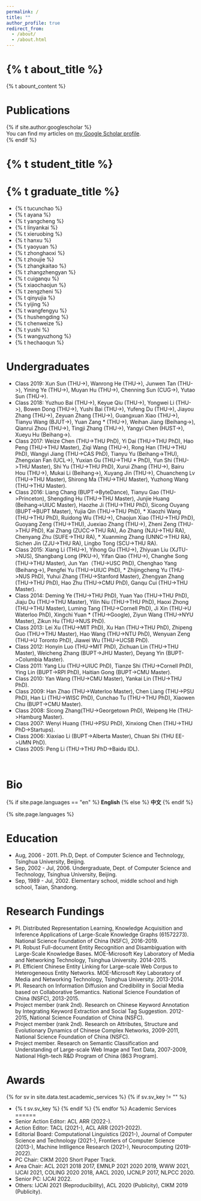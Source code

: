 ```yaml
---
permalink: /
title: ""
author_profile: true
redirect_from: 
  - /about/
  - /about.html
---
```


<h1>{% t about_title %}</h1>
{% t abount_content %}

<h1 id="publications">Publications</h1>
{% if site.author.googlescholar %}
  <div class="wordwrap">You can find my articles on <a href="{{site.author.googlescholar}}">my Google Scholar profile</a>.</div>
{% endif %}

<br/>
<h1 id="students">{% t student_title %}</h1>


{% t graduate_title %}
======
* {% t tucunchao %}
* {% t ayana %}
* {% t yangcheng %}
* {% t linyankai %}
* {% t xieruobing %}
* {% t hanxu %}
* {% t yaoyuan %}
* {% t zhonghaoxi %}
* {% t zhoujie %}
* {% t zhangkaitao %}
* {% t zhangzhengyan %}
* {% t cuiganqu %}
* {% t xiaochaojun %}
* {% t zengzheni %}
* {% t qinyujia %}
* {% t yijing %}
* {% t wangfengyu %}
* {% t hushengding %}
* {% t chenweize %}
* {% t yushi %}
* {% t wangyuzhong %}
* {% t hechaoqun %}


Undergraduates
======
* Class 2019: Xun Sun (THU->), Wanrong He (THU->), Junwen Tan (THU->), Yining Ye (THU->), Muyan Hu (THU->), Chenning Sun (CUG->), Yutao Sun (THU->).
* Class 2018: Yuzhuo Bai (THU->), Keyue Qiu (THU->), Yongwei Li (THU->), Bowen Dong (THU->), Yushi Bai (THU->), Yufeng Du (THU->), Jiayou Zhang (THU->), Zeyuan Zhang (THU->), Guangxuan Xiao (THU->), Tianyu Wang (BJUT->), Yuan Zang * (THU->), Weihan Jiang (Beihang->), Qianrui Zhou (THU->), Tingji Zhang (THU->), Yangyi Chen (HUST->), Xueyu Hu (Beihang->).
* Class 2017: Weize Chen (THU->THU PhD), Yi Dai (THU->THU PhD), Hao Peng (THU->THU Master), Ziqi Wang (THU->), Rong Han (THU->THU PhD), Wangyi Jiang (THU->CAS PhD), Tianyu Yu (Beihang->THU), Zhengxian Fan (UCL->), Yuxian Gu (THU->THU * PhD), Yun Shi (THU->THU Master), Shi Yu (THU->THU PhD), Xurui Zhang (THU->), Bairu Hou (THU->), Mukai Li (Beihang->), Xuyang Jin (THU->), Chuancheng Lv (THU->THU Master), Shirong Ma (THU->THU Master), Yuzhong Wang (THU->THU Master).
* Class 2016: Liang Chang (BUPT->ByteDance), Tianyu Gao (THU->Princeton), Shengding Hu (THU->THU Master), Junjie Huang (Beihang->UIUC Master), Haozhe Ji (THU->THU PhD), Sicong Ouyang (BUPT->BUPT Master), Yujia Qin (THU->THU PhD), * Xiaozhi Wang (THU->THU PhD), Ruidong Wu (THU->), Chaojun Xiao (THU->THU PhD), Guoyang Zeng (THU->THU), Juexiao Zhang (THU->), Zheni Zeng (THU->THU PhD), Kai Zhang (ZUCC->THU RA), Ao Zhang (NJU->THU RA), Chenyang Zhu (SUFE->THU RA), * Xuanming Zhang (UNNC->THU RA), Sichen Jin (ZJU->THU RA), Lingbo Tong (SCU->THU RA).
* Class 2015: Xiang Li (THU->), Yihong Gu (THU->), Zhiyuan Liu (XJTU->NUS), Shangbang Long (PKU->), Yifan Qiao (THU->), Changhe Song (THU->THU Master), Jun Yan（THU->USC PhD), Chenghao Yang (Beihang->), Pengfei Yu (THU->UIUC PhD), * Zhijingcheng Yu (THU->NUS PhD), Yuhui Zhang (THU->Stanford Master), Zhengyan Zhang (THU->THU PhD), Hao Zhu (THU->CMU PhD), Ganqu Cui (THU->THU Master).
* Class 2014: Deming Ye (THU->THU PhD), Yuan Yao (THU->THU PhD), Jiaju Du (THU->THU Master), Yilin Niu (THU->THU PhD), Haoxi Zhong (THU->THU Master), Luming Tang (THU->Cornell PhD), Ji Xin (THU->U Waterloo PhD), Xingchi Yuan * (THU->Google), Ziyun Wang (THU->NYU Master), Zikun Hu (THU->NUS PhD).
* Class 2013: Lei Xu (THU->MIT PhD), Xu Han (THU->THU PhD), Zhipeng Guo (THU->THU Master), Hao Wang (THU->NTU PhD), Wenyuan Zeng (THU->U Toronto PhD), Jiawei Wu (THU->UCSB PhD).
* Class 2012: Honyin Luo (THU->MIT PhD), Zichuan Lin (THU->THU Master), Weicheng Zhang (BUPT->JHU Master), Deyang Yin (BUPT->Columbia Master).
* Class 2011: Yang Liu (THU->UIUC PhD), Tianze Shi (THU->Cornell PhD), Ying Lin (BUPT->RPI PhD), Haitian Gong (BUPT->CMU Master).
* Class 2010: Yan Wang (THU->CMU Master), Yankai Lin (THU->THU PhD).
* Class 2009: Han Zhao (THU->Waterloo Master), Chen Liang (THU->PSU PhD), Han Li (THU->WISC PhD), Cunchao Tu (THU->THU PhD), Xiaowen Chu (BUPT->CMU Master).
* Class 2008: Sicong Zhang(THU->Georgetown PhD), Weipeng He (THU->Hamburg Master).
* Class 2007: Wenyi Huang (THU->PSU PhD), Xinxiong Chen (THU->THU PhD->Startups).
* Class 2006: Xiaxiao Li (BUPT->Alberta Master), Chuan Shi (THU EE->UMN PhD).
* Class 2005: Peng Li (THU->THU PhD->Baidu IDL).

<br />
<h1 id="bio">Bio</h1>

{% if site.page.languages == "en" %}
**English**
{% else %}
**中文**
{% endif %}

{% site.page.languages %}


Education
======
* Aug, 2006 - 2011. Ph.D, Dept. of Computer Science and Technology, Tsinghua University, Beijing.
* Sep, 2002 - Jul, 2006. Undergraduate, Dept. of Computer Science and Technology, Tsinghua University, Beijing.
* Sep, 1989 - Jul, 2002. Elementary school, middle school and high school, Taian, Shandong.

Research Fundings
======
* PI. Distributed Representation Learning, Knowledge Acquisition and Inference Applications of Large-Scale Knowledge Graphs (61572273). National Science Foundation of China (NSFC), 2016-2019.
* PI. Robust Full-document Entity Recognition and Disambiguation with Large-Scale Knowledge Bases. MOE-Microsoft Key Laboratory of Media and Networking Technology, Tsinghua University. 2014-2015.
* PI. Efficient Chinese Entity Linking for Large-scale Web Corpus to Heterogeneous Entity Networks. MOE-Microsoft Key Laboratory of Media and Networking Technology, Tsinghua University. 2013-2014.
* PI. Research on Information Diffusion and Credibility in Social Media based on Collaborative Semantics. National Science Foundation of China (NSFC), 2013-2015.
* Project member (rank 2nd). Research on Chinese Keyword Annotation by Integrating Keyword Extraction and Social Tag Suggestion. 2012-2015, National Science Foundation of China (NSFC).
* Project member (rank 2nd). Research on Attributes, Structure and Evolutionary Dynamics of Chinese Complex Networks, 2009-2011, National Science Foundation of China (NSFC).
* Project member. Research on Semantic Classification and Understanding of Large-scale Web Image and Text Data, 2007-2009, National High-tech R&D Program of China (863 Program).

Awards
======

{% for sv in site.data.test.academic_services %}
{% if sv.sv_key != "" %}
* {% t sv.sv_key %}
{% endif %}
{% endfor %}
Academic Services
======
* Senior Action Editor: ACL ARR (2022-).
* Action Editor: TACL (2021-), ACL ARR (2021-2022).
* Editorial Board: Computational Linguistics (2021-), Journal of Computer Science and Technology (2021-), Frontiers of Computer Science (2013-), Machine Intlligence Research (2021-), Neurocomputing (2019-2022).
* PC Chair: CIKM 2020 Short Paper Track.
* Area Chair: ACL 2021 2018 2017, EMNLP 2021 2020 2019, WWW 2021, IJCAI 2021, COLING 2020 2018, AACL 2020, IJCNLP 2017, NLPCC 2020.
* Senior PC: IJCAI 2022.
* Others: IJCAI 2021 (Reproducibility), ACL 2020 (Publicity), CIKM 2019 (Publicity).
